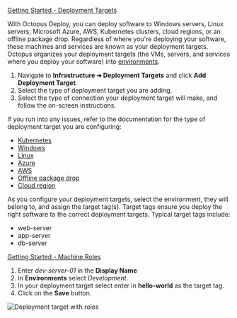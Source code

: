 [Getting Started - Deployment Targets](https://www.youtube.com/watch?v=CBws8yDaN4w)

With Octopus Deploy, you can deploy software to Windows servers, Linux servers, Microsoft Azure, AWS, Kubernetes clusters, cloud regions, or an offline package drop. Regardless of where you're deploying your software, these machines and services are known as your deployment targets.  Octopus organizes your deployment targets (the VMs, servers, and services where you deploy your software) into [environments](/docs/infrastructure/environments). 

1. Navigate to **Infrastructure ➜ Deployment Targets** and click **Add Deployment Target**.
1. Select the type of deployment target you are adding.
1. Select the type of connection your deployment target will make, and follow the on-screen instructions.

If you run into any issues, refer to the documentation for the type of deployment target you are configuring:

- [Kubernetes](/docs/kubernetes/targets)
- [Windows](/docs/infrastructure/deployment-targets/tentacle/windows)
- [Linux](/docs/infrastructure/deployment-targets/linux)
- [Azure](/docs/infrastructure/deployment-targets/azure)
- [AWS](/docs/infrastructure/deployment-targets/amazon-ecs-cluster-target)
- [Offline package drop](/docs/infrastructure/deployment-targets/offline-package-drop)
- [Cloud region](/docs/infrastructure/deployment-targets/cloud-regions)

As you configure your deployment targets, select the environment, they will belong to, and assign the target tag(s).  Target tags ensure you deploy the right software to the correct deployment targets. Typical target tags include:

- web-server
- app-server
- db-server 

[Getting Started - Machine Roles](https://www.youtube.com/watch?v=AU8TBEOI-0M)

1. Enter *dev-server-01* in the **Display Name**
2. In **Environments** select *Development*.
3. In your deployment target select enter in **hello-world** as the target tag. 
4. Click on the **Save** button.

![Deployment target with roles](/docs/shared-content/concepts/images/target-with-roles.png)
